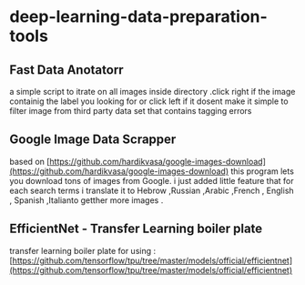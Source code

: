 
# deep-learning-data-preparation-tools

## Fast Data Anotatorr

a simple script to itrate on all images inside directory .click right if the image containig the label you looking for 
or click left if it dosent make it simple to filter image from third party data set that contains tagging errors 


## Google Image Data Scrapper
based on [https://github.com/hardikvasa/google-images-download](https://github.com/hardikvasa/google-images-download) 
this program lets you download tons of images from Google.
i just added  little feature that for each search terms i  translate it to
Hebrow ,Russian ,Arabic ,French , English , Spanish ,Italianto getther more images .

##  EfficientNet - Transfer Learning  boiler plate 
transfer learning  boiler plate for using :
[https://github.com/tensorflow/tpu/tree/master/models/official/efficientnet](https://github.com/tensorflow/tpu/tree/master/models/official/efficientnet)

